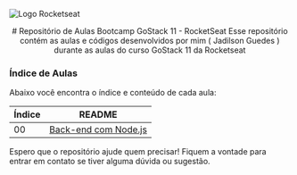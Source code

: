 ![Logo Rocketseat](https://camo.githubusercontent.com/d25397e9df01fe7882dcc1cbc96bdf052ffd7d0c/68747470733a2f2f73746f726167652e676f6f676c65617069732e636f6d2f676f6c64656e2d77696e642f626f6f7463616d702d676f737461636b2f6865616465722d6465736166696f732e706e67)

<center>
# Repositório de Aulas Bootcamp GoStack 11 - RocketSeat
Esse repositório contém as aulas e códigos desenvolvidos por mim ( Jadilson Guedes ) durante as aulas do curso GoStack 11 da Rocketseat
</center>

### Índice de Aulas

Abaixo você encontra o índice e conteúdo de cada aula:

| Índice | README                                                                                                         |
| ------ | -------------------------------------------------------------------------------------------------------------- |
| 00     | [Back-end com Node.js](https://github.com/jadilson12/aulas-bootcamp-GoStack11/tree/main/00-backend-com-nodejs) |

Espero que o repositório ajude quem precisar!
Fiquem a vontade para entrar em contato se tiver alguma dúvida ou sugestão.
